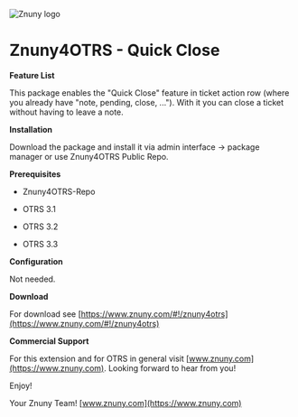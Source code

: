 ![Znuny logo](https://www.znuny.com/assets/logo_small.png)

Znuny4OTRS - Quick Close
========================

**Feature List**

This package enables the "Quick Close" feature in ticket action row (where you already have "note, pending, close, ..."). With it you can close a ticket without having to leave a note.

**Installation**

Download the package and install it via admin interface -> package manager or use Znuny4OTRS Public Repo.


**Prerequisites**

- Znuny4OTRS-Repo

- OTRS 3.1

- OTRS 3.2

- OTRS 3.3

**Configuration**

Not needed.

**Download**

For download see [https://www.znuny.com/#!/znuny4otrs](https://www.znuny.com/#!/znuny4otrs)

**Commercial Support**

For this extension and for OTRS in general visit [www.znuny.com](https://www.znuny.com). Looking forward to hear from you!

Enjoy!

 Your Znuny Team!
 [www.znuny.com](https://www.znuny.com)
